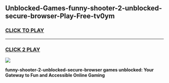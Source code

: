
## Unblocked-Games-funny-shooter-2-unblocked-secure-browser-Play-Free-tv0ym
<h3>
<a href="https://premium76.site?title=funny-shooter-2-unblocked-secure-browser&ref=10A">CLICK TO PLAY</a></h3>
<hr>

<h3>
<a href="https://premium76.site?title=funny-shooter-2-unblocked-secure-browser&ref=10A">CLICK 2 PLAY</a>
  
</h3>

<a href="https://premium76.site?title=funny-shooter-2-unblocked-secure-browser&ref=10A"><img src="https://clearcache.store/games.png"></a>


**funny-shooter-2-unblocked-secure-browser games unblocked: Your Gateway to Fun and Accessible Online Gaming**
